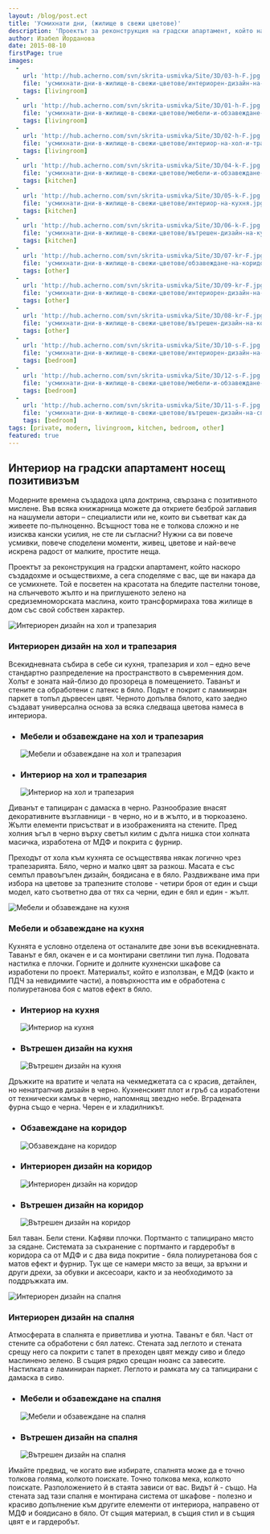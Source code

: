 ```yaml
---
layout: /blog/post.ect
title: 'Усмихнати дни, (жилище в свежи цветове)'
description: 'Проектът за реконструкция на градски апартамент, който наскоро създадохме и осъществихме, а сега споделяме с вас, ще ви накара да се усмихнете. Той е посветен на красотата на бледите пастелни тонове, на слънчевото жълто и на приглушеното зелено на средиземноморската маслина, които трансформираха това жилище в дом със свой собствен характер.'
author: Изабел Йорданова
date: 2015-08-10
firstPage: true
images:
  -
    url: 'http://hub.acherno.com/svn/skrita-usmivka/Site/3D/03-h-F.jpg'
    file: 'усмихнати-дни-в-жилище-в-свежи-цветове/интериорен-дизайн-на-хол-и-трапезария.jpg'
    tags: [livingroom]
  -
    url: 'http://hub.acherno.com/svn/skrita-usmivka/Site/3D/01-h-F.jpg'
    file: 'усмихнати-дни-в-жилище-в-свежи-цветове/мебели-и-обзавеждане-на-хол-и-трапезария.jpg'
    tags: [livingroom]
  -
    url: 'http://hub.acherno.com/svn/skrita-usmivka/Site/3D/02-h-F.jpg'
    file: 'усмихнати-дни-в-жилище-в-свежи-цветове/интериор-на-хол-и-трапезария.jpg'
    tags: [livingroom]
  -
    url: 'http://hub.acherno.com/svn/skrita-usmivka/Site/3D/04-k-F.jpg'
    file: 'усмихнати-дни-в-жилище-в-свежи-цветове/мебели-и-обзавеждане-на-кухня.jpg'
    tags: [kitchen]
  -
    url: 'http://hub.acherno.com/svn/skrita-usmivka/Site/3D/05-k-F.jpg'
    file: 'усмихнати-дни-в-жилище-в-свежи-цветове/интериор-на-кухня.jpg'
    tags: [kitchen]
  -
    url: 'http://hub.acherno.com/svn/skrita-usmivka/Site/3D/06-k-F.jpg'
    file: 'усмихнати-дни-в-жилище-в-свежи-цветове/вътрешен-дизайн-на-кухня.jpg'
    tags: [kitchen]
  -
    url: 'http://hub.acherno.com/svn/skrita-usmivka/Site/3D/07-kr-F.jpg'
    file: 'усмихнати-дни-в-жилище-в-свежи-цветове/обзавеждане-на-коридор.jpg'
    tags: [other]
  -
    url: 'http://hub.acherno.com/svn/skrita-usmivka/Site/3D/09-kr-F.jpg'
    file: 'усмихнати-дни-в-жилище-в-свежи-цветове/интериорен-дизайн-на-коридор.jpg'
    tags: [other]
  -
    url: 'http://hub.acherno.com/svn/skrita-usmivka/Site/3D/08-kr-F.jpg'
    file: 'усмихнати-дни-в-жилище-в-свежи-цветове/вътрешен-дизайн-на-коридор.jpg'
    tags: [other]
  -
    url: 'http://hub.acherno.com/svn/skrita-usmivka/Site/3D/10-s-F.jpg'
    file: 'усмихнати-дни-в-жилище-в-свежи-цветове/интериорен-дизайн-на-спалня.jpg'
    tags: [bedroom]
  -
    url: 'http://hub.acherno.com/svn/skrita-usmivka/Site/3D/12-s-F.jpg'
    file: 'усмихнати-дни-в-жилище-в-свежи-цветове/мебели-и-обзавеждане-на-спалня.jpg'
    tags: [bedroom]
  -
    url: 'http://hub.acherno.com/svn/skrita-usmivka/Site/3D/11-s-F.jpg'
    file: 'усмихнати-дни-в-жилище-в-свежи-цветове/вътрешен-дизайн-на-спалня.jpg'
    tags: [bedroom]
tags: [private, modern, livingroom, kitchen, bedroom, other]
featured: true
---
```

## **Интериор на градски апартамент** носещ позитивизъм
Модерните времена създадоха цяла доктрина, свързана с позитивното мислене. Във всяка книжарница можете да откриете безброй заглавия на нашумели автори – специалисти или не, които ви съветват как да живеете по-пълноценно. Всъщност това не е толкова сложно и не изисква кански усилия, не сте ли съгласни? Нужни са ви повече усмивки, повече споделени моменти, живец, цветове и най-вече искрена радост от малките, простите неща. 

Проектът за реконструкция на градски апартамент, който наскоро създадохме и осъществихме, а сега споделяме с вас, ще ви накара да се усмихнете. Той е посветен на красотата на бледите пастелни тонове, на слънчевото жълто и на приглушеното зелено на средиземноморската маслина, които трансформираха това жилище в дом със свой собствен характер.

![Интериорен дизайн на хол и трапезария](усмихнати-дни-в-жилище-в-свежи-цветове/интериорен-дизайн-на-хол-и-трапезария.jpg)
### Интериорен дизайн на **хол и трапезария**

Всекидневната събира в себе си кухня, трапезария и хол – едно вече стандартно разпределение на пространството в съвременния дом. Холът е зоната най-близо до прозореца в помещението. Таванът и стените са обработени с латекс в бяло. Подът е покрит с ламиниран паркет в топъл дървесен цвят. Черното допълва бялото, като заедно създават универсална основа за всяка следваща цветова намеса в интериора. 

-   ### Мебели и обзавеждане на **хол и трапезария**
    ![Мебели и обзавеждане на хол и трапезария](усмихнати-дни-в-жилище-в-свежи-цветове/мебели-и-обзавеждане-на-хол-и-трапезария.jpg)
-   ### Интериор на **хол и трапезария**
    ![Интериор на хол и трапезария](усмихнати-дни-в-жилище-в-свежи-цветове/интериор-на-хол-и-трапезария.jpg)

Диванът е тапициран с дамаска в черно. Разнообразие внасят декоративните възглавници - в черно, но и в жълто, и в тюркоазено. Жълти елементи присъстват и в изображенията на стените. Пред холния ъгъл в черно върху светъл килим с дълга нишка стои холната масичка, изработена от МДФ и покрита с фурнир.

Преходът от хола към кухнята се осъществява някак логично чрез трапезарията. Бяло, черно и малко цвят за разкош. Масата е със семпъл правоъгълен дизайн, боядисана е в бяло. Раздвижване има при избора на цветове за трапезните столове - четири броя от един и същи модел, като съответно два от тях са черни, един е бял и един - жълт.

![Мебели и обзавеждане на кухня](усмихнати-дни-в-жилище-в-свежи-цветове/мебели-и-обзавеждане-на-кухня.jpg)
### Мебели и обзавеждане на **кухня**

Кухнята е условно отделена от останалите две зони във всекидневната. Таванът е бял, окачен е и са монтирани светлини тип луна. Подовата настилка е плочки. Горните и долните кухненски шкафове са изработени по проект. Материалът, който е използван, е МДФ (както и ПДЧ за невидимите части), а повърхността им е обработена с полиуретанова боя с матов ефект в бяло.

-   ### Интериор на **кухня**
    ![Интериор на кухня](усмихнати-дни-в-жилище-в-свежи-цветове/интериор-на-кухня.jpg)
-   ### Вътрешен дизайн на **кухня**
    ![Вътрешен дизайн на кухня](усмихнати-дни-в-жилище-в-свежи-цветове/вътрешен-дизайн-на-кухня.jpg)

Дръжките на вратите и челата на чекмеджетата са с красив, детайлен, но ненатрапчив дизайн в черно. Кухненският плот и гръб са изработени от технически камък в черно, напомнящ звездно небе. Вградената фурна също е черна. Черен е и хладилникът.

-   ### Обзавеждане на **коридор**
    ![Обзавеждане на коридор](усмихнати-дни-в-жилище-в-свежи-цветове/обзавеждане-на-коридор.jpg)
-   ### Интериорен дизайн на **коридор**
    ![Интериорен дизайн на коридор](усмихнати-дни-в-жилище-в-свежи-цветове/интериорен-дизайн-на-коридор.jpg)
-   ### Вътрешен дизайн на **коридор**
    ![Вътрешен дизайн на коридор](усмихнати-дни-в-жилище-в-свежи-цветове/вътрешен-дизайн-на-коридор.jpg)

Бял таван. Бели стени. Кафяви плочки. Портманто с тапицирано място за сядане. Системата за съхранение с портманто и гардеробът в коридора са от МДФ и с два вида покритие - бяла полиуретанова боя с матов ефект и фурнир. Тук ще се намери място за вещи, за връхни и други дрехи, за обувки и аксесоари, както и за необходимото за поддръжката им.    

![Интериорен дизайн на спалня](усмихнати-дни-в-жилище-в-свежи-цветове/интериорен-дизайн-на-спалня.jpg)
### Интериорен дизайн на **спалня**

Атмосферата в спалнята е приветлива и уютна. Таванът е бял. Част от стените са обработени с бял латекс. Стената зад леглото и стената срещу него са покрити с тапет в преходен цвят между сиво и бледо маслинено зелено. В същия рядко срещан нюанс са завесите. Настилката е ламиниран паркет. Леглото и рамката му са тапицирани с дамаска в сиво.

-   ### Мебели и обзавеждане на **спалня**
    ![Мебели и обзавеждане на спалня](усмихнати-дни-в-жилище-в-свежи-цветове/мебели-и-обзавеждане-на-спалня.jpg)
-   ### Вътрешен дизайн на **спалня**
    ![Вътрешен дизайн на спалня](усмихнати-дни-в-жилище-в-свежи-цветове/вътрешен-дизайн-на-спалня.jpg)

Имайте предвид, че когато вие избирате, спалнята може да е точно толкова голяма, колкото поискате. Точно толкова мека, колкото поискате. Разположението й в стаята зависи от вас. Видът й - също. На стената зад тази спалня е монтирана система от шкафове - полезно и красиво допълнение към другите елементи от интериора, направено от МДФ и боядисано в бяло. От същия материал, в същия стил и в същия цвят е и гардеробът.